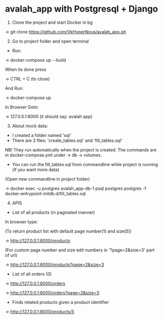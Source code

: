 # avalah_app with Postgresql + Django


1) Clone the project and start Docker in bg

-> git clone https://github.com/VkHyperNova/avalah_app.git

2) Go to project folder and open terminal

- Run:

-> docker-compose up --build

When its done press

-> CTRL + C (to close)

And Run:

-> docker-compose up

In Browser Goto:

-> 127.0.0.1:8000 (it should say: avalah app)

3) About mock data:

- I created a folder named 'sql'
- There are 2 files: 'create_tables.sql' and 'fill_tables.sql'

NB! They run automatically when the project is created. The commands are in docker-compose.yml under -> db -> volumes.

- You can run the fill_tables.sql from commandline while project is running (if you want more data)

(Open new commandline in project folder)

-> docker exec -u postgres avalah_app-db-1 psql postgres postgres -f docker-entrypoint-initdb.d/fill_tables.sql

4) APIS

- List of all products (in paginated manner)


In browser type:

(To return product list with default page number(1) and size(5))

-> http://127.0.0.1:8000/products

(For custom page number and size edit numbers in '?page=2&size=3' part of url)

-> http://127.0.0.1:8000/products?page=2&size=3


- List of all orders (0)

-> http://127.0.0.1:8000/orders

-> http://127.0.0.1:8000/orders?page=2&size=3


- Finds related products given a product identifier

-> http://127.0.0.1:8000/products/5

